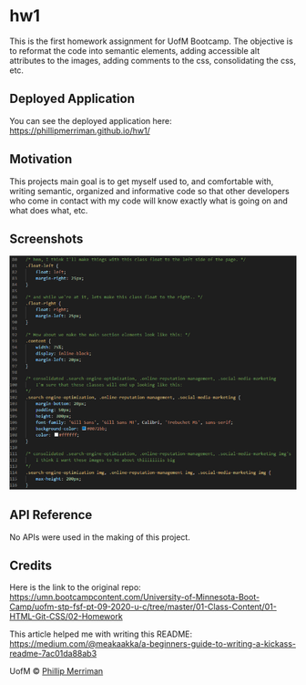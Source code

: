 # hw1
This is the first homework assignment for UofM Bootcamp. The objective is to reformat the code into semantic elements, adding accessible alt attributes to the images, adding comments to the css, consolidating the css, etc.

## Deployed Application
You can see the deployed application here: https://phillipmerriman.github.io/hw1/

## Motivation
This projects main goal is to get myself used to, and comfortable with, writing semantic, organized and informative code so that other developers who come in contact with my code will know exactly what is going on and what does what, etc.
 
## Screenshots
![example of some comments and consolidation](images\hw1-css-screenshot.PNG)

## API Reference
No APIs were used in the making of this project.

## Credits 
Here is the link to the original repo: https://umn.bootcampcontent.com/University-of-Minnesota-Boot-Camp/uofm-stp-fsf-pt-09-2020-u-c/tree/master/01-Class-Content/01-HTML-Git-CSS/02-Homework

This article helped me with writing this README: https://medium.com/@meakaakka/a-beginners-guide-to-writing-a-kickass-readme-7ac01da88ab3

UofM © [Phillip Merriman]()